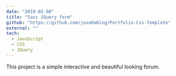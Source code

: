 ```yaml
---
date: "2019-02-08"
title: "Sass JQuery form"
github: "https://github.com/joseDaKing/Portfolio-Css-Template"
external: ""
tech: 
  - JavaScript
  - CSS
  - JQuery
---
```


This project is a simple interactive and beautiful looking forum.
